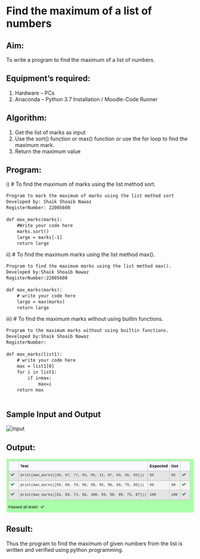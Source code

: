 # Find the maximum of a list of numbers
## Aim:
To write a program to find the maximum of a list of numbers.
## Equipment’s required:
1.	Hardware – PCs
2.	Anaconda – Python 3.7 Installation / Moodle-Code Runner
## Algorithm:
1.	Get the list of marks as input
2.	Use the sort() function or max() function or use the for loop to find the maximum mark.
3.	Return the maximum value
## Program:

i)	# To find the maximum of marks using the list method sort.
```
Program to mark the maximum of marks using the list method sort
Developed by: Shaik Shoaib Nawaz
RegisterNumber: 22005600 

def max_marks(marks):
    #Write your code here
    marks.sort()
    large = marks[-1]
    return large

```

ii)	# To find the maximum marks using the list method max().
```
Program to find the maximum marks using the list method max().
Developed by:Shaik Shoaib Nawaz
RegisterNumber:22005600

def max_marks(marks):
    # write your code here
    large = max(marks)
    return large

```
iii) # To find the maximum marks without using builtin functions.
```
Program to the maximum marks without using builtin functions.
Developed by:Shaik Shoaib Nawaz 
RegisterNumber: 

def max_marks(list1):
    # write your code here
    max = list1[0]
    for i in list1:
        if i>max:
            max=i
    return max
    
```
## Sample Input and Output

![input](./img/max_marks1.jpg) 

## Output:
![output](./img/find1.png)

## Result:
Thus the program to find the maximum of given numbers from the list is written and verified using python programming.
